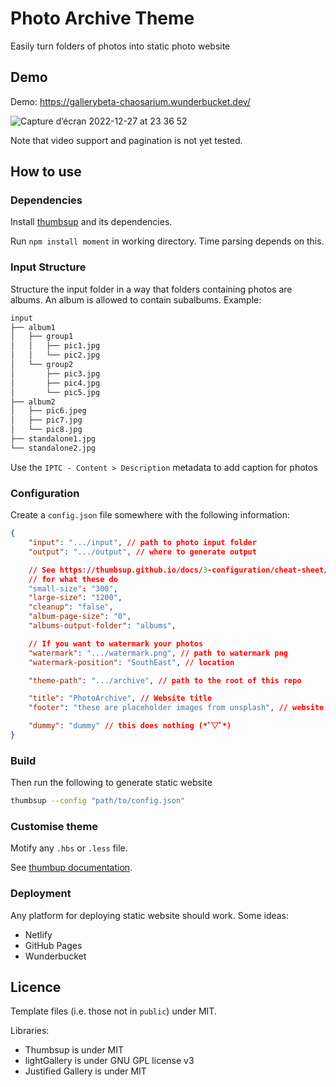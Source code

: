 # Photo Archive Theme

Easily turn folders of photos into static photo website

## Demo

Demo: https://gallerybeta-chaosarium.wunderbucket.dev/

![Capture d’écran 2022-12-27 at 23 36 52](https://user-images.githubusercontent.com/38693485/209758196-c231e82e-3fa3-4cc4-b6e0-01445e8e7040.jpg)

Note that video support and pagination is not yet tested.

## How to use

### Dependencies

Install [thumbsup](https://thumbsup.github.io/) and its dependencies.

Run `npm install moment` in working directory. Time parsing depends on this.

### Input Structure

Structure the input folder in a way that folders containing photos are albums. An album is allowed to contain subalbums. Example:

```txt
input
├── album1
│   ├── group1
│   │   ├── pic1.jpg
│   │   └── pic2.jpg
│   └── group2
│       ├── pic3.jpg
│       ├── pic4.jpg
│       └── pic5.jpg
├── album2
│   ├── pic6.jpeg
│   ├── pic7.jpg
│   └── pic8.jpg
├── standalone1.jpg
└── standalone2.jpg
```

Use the `IPTC - Content > Description` metadata to add caption for photos

### Configuration

Create a `config.json` file somewhere with the following information:

```json
{
    "input": ".../input", // path to photo input folder
    "output": ".../output", // where to generate output

    // See https://thumbsup.github.io/docs/3-configuration/cheat-sheet/ 
    // for what these do
    "small-size": "300", 
    "large-size": "1200",
    "cleanup": "false",
    "album-page-size": "0",
    "albums-output-folder": "albums",

    // If you want to watermark your photos
    "watermark": ".../watermark.png", // path to watermark png
    "watermark-position": "SouthEast", // location

    "theme-path": ".../archive", // path to the root of this repo

    "title": "PhotoArchive", // Website title
    "footer": "these are placeholder images from unsplash", // website footer

    "dummy": "dummy" // this does nothing (*ﾟ▽ﾟ*)
}
```

### Build

Then run the following to generate static website

```bash
thumbsup --config "path/to/config.json"
```

### Customise theme

Motify any `.hbs` or `.less` file. 

See [thumbup documentation](https://thumbsup.github.io/docs/4-themes/create/).

### Deployment

Any platform for deploying static website should work. Some ideas:
- Netlify
- GitHub Pages
- Wunderbucket 

## Licence

Template files (i.e. those not in `public`) under MIT.

Libraries:

- Thumbsup is under MIT
- lightGallery is under GNU GPL license v3
- Justified Gallery is under MIT
